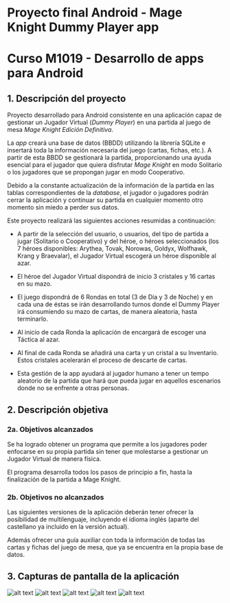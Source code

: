 # Proyecto final Android - Mage Knight Dummy Player app
# Curso M1019 - Desarrollo de apps para Android

## 1.	Descripción del proyecto

Proyecto desarrollado para Android consistente en una aplicación capaz de gestionar un Jugador Virtual (*Dummy Player*) en una partida al juego de mesa *Mage Knight Edición Definitiva*.

La *app* creará una base de datos (BBDD) utilizando la librería SQLite e insertará toda la información necesaria del juego (cartas, fichas, etc.). A partir de esta BBDD se gestionará la partida, proporcionando una ayuda esencial para el jugador que quiera disfrutar *Mage Knight* en modo Solitario o los jugadores que se propongan jugar en modo Cooperativo.

Debido a la constante actualización de la información de la partida en las tablas correspondientes de la *database*, el jugador o jugadores podrán cerrar la aplicación y continuar su partida en cualquier momento otro momento sin miedo a perder sus datos.

Este proyecto realizará las siguientes acciones resumidas a continuación:

-	A partir de la selección del usuario, o usuarios, del tipo de partida a jugar (Solitario o Cooperativo) y del héroe, o héroes seleccionados (los 7 héroes disponibles: Arythea, Tovak, Norowas, Goldyx, Wolfhawk, Krang y Braevalar), el Jugador Virtual escogerá un héroe disponible al azar.

-	El héroe del Jugador Virtual dispondrá de inicio 3 cristales y 16 cartas en su mazo.

-	El juego dispondrá de 6 Rondas en total (3 de Día y 3 de Noche) y en cada una de éstas se irán desarrollando turnos donde el Dummy Player irá consumiendo su mazo de cartas, de manera aleatoria, hasta terminarlo. 

-	Al inicio de cada Ronda la aplicación de encargará de escoger una Táctica al azar.

-	Al final de cada Ronda se añadirá una carta y un cristal a su Inventario. Estos cristales acelerarán el proceso de descarte de cartas.

-	Esta gestión de la app ayudará al jugador humano a tener un tempo aleatorio de la partida que hará que pueda jugar en aquellos escenarios donde no se enfrente a otras personas.


## 2.	Descripción objetiva
### 2a. Objetivos alcanzados

Se ha logrado obtener un programa que permite a los jugadores poder enfocarse en su propia partida sin tener que molestarse a gestionar un Jugador Virtual de manera física.

El programa desarrolla todos los pasos de principio a fin, hasta la finalización de la partida a Mage Knight.

### 2b. Objetivos no alcanzados

Las siguientes versiones de la aplicación deberán tener ofrecer la posibilidad de multilenguaje, incluyendo el idioma inglés (aparte del castellano ya incluido en la versión actual).

Además ofrecer una guía auxiliar con toda la información de todas las cartas y fichas del juego de mesa, que ya se encuentra en la propia base de datos.


## 3.	Capturas de pantalla de la aplicación


![alt text](https://github.com/Alfonfdez/afrmageknight/blob/master/mageknightdummyplayer/src/main/res/drawable/capturamageknightappantallainicial.jpg)
![alt text](https://github.com/Alfonfdez/afrmageknight/blob/master/mageknightdummyplayer/src/main/res/drawable/capturamageknightappseleccionheroe.jpg)
![alt text](https://github.com/Alfonfdez/afrmageknight/blob/master/mageknightdummyplayer/src/main/res/drawable/capturamageknightappjugarpartida.jpg)
![alt text](https://github.com/Alfonfdez/afrmageknight/blob/master/mageknightdummyplayer/src/main/res/drawable/capturamageknightappjugarpartidaextra.jpg)
![alt text](https://github.com/Alfonfdez/afrmageknight/blob/master/mageknightdummyplayer/src/main/res/drawable/capturamageknightappjugarpartidaextras.jpg)

